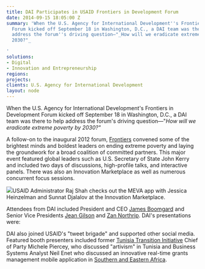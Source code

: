 ```yaml
---
title: DAI Participates in USAID Frontiers in Development Forum
date: 2014-09-15 18:05:00 Z
summary: 'When the U.S. Agency for International Development''s Frontiers in Development
  Forum kicked off September 18 in Washington, D.C., a DAI team was there to help
  address the forum''s driving question—"_How will we eradicate extreme poverty by
  2030?"_

'
solutions:
- Digital
- Innovation and Entrepreneurship
regions: 
projects: 
clients: U.S. Agency for International Development
layout: node
---
```


When the U.S. Agency for International Development's Frontiers in Development Forum kicked off September 18 in Washington, D.C., a DAI team was there to help address the forum's driving question—"_How will we eradicate extreme poverty by 2030?"_

A follow-on to the inaugural 2012 forum, [Frontiers][1] convened some of the brightest minds and boldest leaders on ending extreme poverty and laying the groundwork for a broad coalition of committed partners. This major event featured global leaders such as U.S. Secretary of State John Kerry and included two days of discussions, high-profile talks, and interactive panels. There was also an Innovation Marketplace as well as numerous concurrent focus sessions.

![][2]USAID Administrator Raj Shah checks out the MEVA app with Jessica Heinzelman and Sunnat Djalalov at the Innovation Marketplace.

Attendees from DAI included President and CEO [James Boomgard][3] and Senior Vice Presidents [Jean Gilson][4] and [Zan Northrip][5]. DAI's presentations were:

DAI also joined USAID's "tweet brigade" and supported other social media. Featured booth presenters included former [Tunisia Transition Initiative][6] Chief of Party Michele Piercey, who discussed "artivism" in Tunisia and Business Systems Analyst Neil Enet who discussed an innovative real-time grants management mobile application in [Southern and Eastern Africa][7].

[1]: http://www.usaid.gov/frontiers
[2]: /assets/images/news/fronteirs.jpg
[3]: /who-we-are/leadership/james-boomgard
[4]: /who-we-are/leadership/jean-gilson
[5]: /who-we-are/leadership/zan-northrip
[6]: /our-work/projects/tunisia-transition-initiative-tti
[7]: /our-work/projects/east-and-southern-africa-foodtrade-esa
